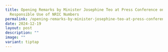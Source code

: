 ```yaml
---
title: Opening Remarks by Minister Josephine Teo at Press Conference on
  Responsible Use of NRIC Numbers
permalink: /opening-remarks-by-minister-josephine-teo-at-press-conference-on-responsible-use-of-nric-numbers/
date: 2024-12-19
layout: post
description: ""
image: ""
variant: tiptap
---
```

